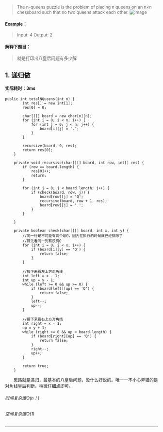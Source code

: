 >The n-queens puzzle is the problem of placing n queens on an n×n chessboard such that no two queens attack each other.
![image](http://upload-images.jianshu.io/upload_images/13050335-ddda96df01106f5a.png?imageMogr2/auto-orient/strip%7CimageView2/2/w/1240)
#### Example：
> Input: 4
Output: 2

#### 解释下题目：
> 就是打印出八皇后问题有多少解


## 1. 递归做
#### 实际耗时：3ms
```
public int totalNQueens(int n) {
        int res[] = new int[1];
        res[0] = 0;

        char[][] board = new char[n][n];
        for (int i = 0; i < n; i++) {
            for (int j = 0; j < n; j++) {
                board[i][j] = '.';
            }
        }

        recursive(board, 0, res);
        return res[0];
    }

    private void recursive(char[][] board, int row, int[] res) {
        if (row == board.length) {
            res[0]++;
            return;
        }

        for (int j = 0; j < board.length; j++) {
            if (check(board, row, j)) {
                board[row][j] = 'Q';
                recursive(board, row + 1, res);
                board[row][j] = '.';
            }
        }

    }

    private boolean check(char[][] board, int x, int y) {
        //同一行是不可能有两个Q的，因为在执行的时候就已经排除了
        //首先看同一列有没有Q
        for (int i = 0; i < x; i++) {
            if (board[i][y] == 'Q') {
                return false;
            }
        }

        //接下来看左上方对角线
        int left = x - 1;
        int up = y - 1;
        while (left >= 0 && up >= 0) {
            if (board[left][up] == 'Q') {
                return false;
            }
            left--;
            up--;
        }

        //接下来看右上方对角线
        int right = x - 1;
        up = y + 1;
        while (right >= 0 && up < board.length) {
            if (board[right][up] == 'Q') {
                return false;
            }
            right--;
            up++;
        }

        return true;
    }
```
&emsp;&emsp;思路就是递归，最基本的八皇后问题，没什么好说的。唯一一不小心弄错的是对角线皇后判断，稍微仔细点即可。
###### 时间复杂度O(n！)
###### 空间复杂度O(1)
---------
